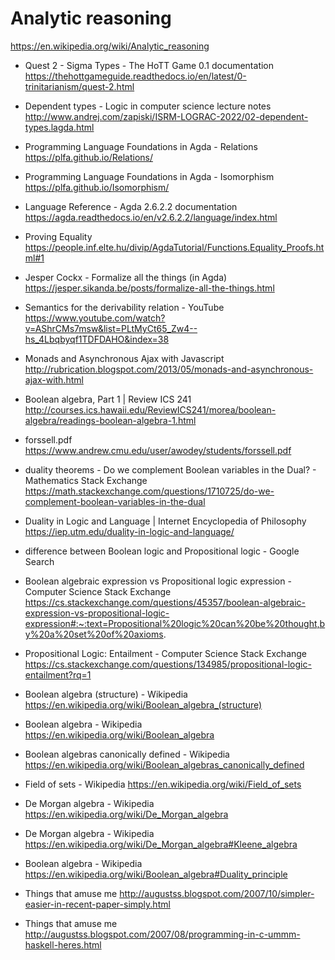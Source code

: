 # Analytic reasoning

https://en.wikipedia.org/wiki/Analytic_reasoning



* Quest 2 - Sigma Types - The HoTT Game 0.1 documentation
https://thehottgameguide.readthedocs.io/en/latest/0-trinitarianism/quest-2.html

* Dependent types - Logic in computer science lecture notes
http://www.andrej.com/zapiski/ISRM-LOGRAC-2022/02-dependent-types.lagda.html

* Programming Language Foundations in Agda - Relations
https://plfa.github.io/Relations/

* Programming Language Foundations in Agda - Isomorphism
https://plfa.github.io/Isomorphism/

* Language Reference - Agda 2.6.2.2 documentation
https://agda.readthedocs.io/en/v2.6.2.2/language/index.html

* Proving Equality
https://people.inf.elte.hu/divip/AgdaTutorial/Functions.Equality_Proofs.html#1

* Jesper Cockx - Formalize all the things (in Agda)
https://jesper.sikanda.be/posts/formalize-all-the-things.html

* Semantics for the derivability relation - YouTube
https://www.youtube.com/watch?v=AShrCMs7msw&list=PLtMyCt65_Zw4--hs_4Lbqbyqf1TDFDAHO&index=38


* Monads and Asynchronous Ajax with Javascript
http://rubrication.blogspot.com/2013/05/monads-and-asynchronous-ajax-with.html



* Boolean algebra, Part 1 | Review ICS 241
http://courses.ics.hawaii.edu/ReviewICS241/morea/boolean-algebra/readings-boolean-algebra-1.html

* forssell.pdf
https://www.andrew.cmu.edu/user/awodey/students/forssell.pdf

* duality theorems - Do we complement Boolean variables in the Dual? - Mathematics Stack Exchange
https://math.stackexchange.com/questions/1710725/do-we-complement-boolean-variables-in-the-dual

* Duality in Logic and Language | Internet Encyclopedia of Philosophy
https://iep.utm.edu/duality-in-logic-and-language/

* difference between Boolean logic and Propositional logic - Google Search

* Boolean algebraic expression vs Propositional logic expression - Computer Science Stack Exchange
https://cs.stackexchange.com/questions/45357/boolean-algebraic-expression-vs-propositional-logic-expression#:~:text=Propositional%20logic%20can%20be%20thought,by%20a%20set%20of%20axioms.

* Propositional Logic: Entailment - Computer Science Stack Exchange
https://cs.stackexchange.com/questions/134985/propositional-logic-entailment?rq=1

* Boolean algebra (structure) - Wikipedia
https://en.wikipedia.org/wiki/Boolean_algebra_(structure)

* Boolean algebra - Wikipedia
https://en.wikipedia.org/wiki/Boolean_algebra

* Boolean algebras canonically defined - Wikipedia
https://en.wikipedia.org/wiki/Boolean_algebras_canonically_defined

* Field of sets - Wikipedia
https://en.wikipedia.org/wiki/Field_of_sets

* De Morgan algebra - Wikipedia
https://en.wikipedia.org/wiki/De_Morgan_algebra

* De Morgan algebra - Wikipedia
https://en.wikipedia.org/wiki/De_Morgan_algebra#Kleene_algebra

* Boolean algebra - Wikipedia
https://en.wikipedia.org/wiki/Boolean_algebra#Duality_principle


* Things that amuse me
http://augustss.blogspot.com/2007/10/simpler-easier-in-recent-paper-simply.html

* Things that amuse me
http://augustss.blogspot.com/2007/08/programming-in-c-ummm-haskell-heres.html
